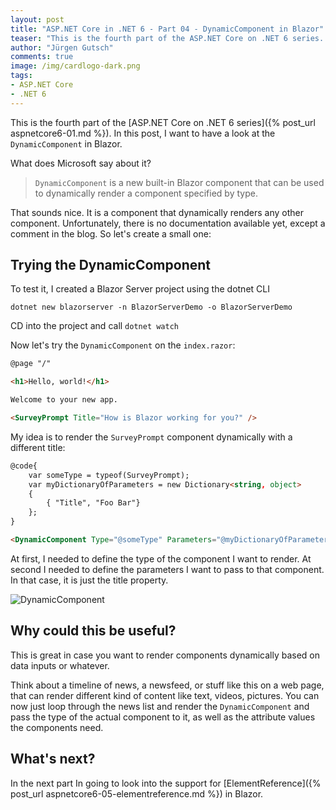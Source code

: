 ```yaml
---
layout: post
title: "ASP.NET Core in .NET 6 - Part 04 - DynamicComponent in Blazor"
teaser: "This is the fourth part of the ASP.NET Core on .NET 6 series. In this post, I want to have a look at the DynamicComponent in Blazor that can be used to dynamically render a component specified by type"
author: "Jürgen Gutsch"
comments: true
image: /img/cardlogo-dark.png
tags: 
- ASP.NET Core
- .NET 6
---
```


This is the fourth part of the [ASP.NET Core on .NET 6 series]({% post_url aspnetcore6-01.md %}). In this post, I want to have a look at the `DynamicComponent` in Blazor.

What does Microsoft say about it?

> `DynamicComponent` is a new built-in Blazor component that can be used to dynamically render a component specified by type.

That sounds nice. It is a component that dynamically renders any other component. Unfortunately, there is no documentation available yet, except a comment in the blog. So let's create a small one:

## Trying the DynamicComponent

To test it, I created a Blazor Server project using the dotnet CLI

~~~shell
dotnet new blazorserver -n BlazorServerDemo -o BlazorServerDemo
~~~

CD into the project and call `dotnet watch`

Now let's try the `DynamicComponent` on the `index.razor`:

~~~ html 
@page "/"

<h1>Hello, world!</h1>

Welcome to your new app.

<SurveyPrompt Title="How is Blazor working for you?" />
~~~

My idea is to render the `SurveyPrompt` component dynamically with a different title:

~~~html 
@code{
    var someType = typeof(SurveyPrompt);
    var myDictionaryOfParameters = new Dictionary<string, object>
    {
        { "Title", "Foo Bar"}
    };
}

<DynamicComponent Type="@someType" Parameters="@myDictionaryOfParameters" />
~~~

At first, I needed to  define the type of the component I want to render. At second I needed to define the parameters I want to pass to that component. In that case, it is just the title property.

![DynamicComponent]({{site.baseurl}}/img/aspnetcore6/dynamiccomponent.png)

## Why could this be useful?

This is great in case you want to render components dynamically based on data inputs or whatever.

Think about a timeline of news, a newsfeed, or stuff like this on a web page, that can render different kind of content like text, videos, pictures. You can now just loop through the news list and render the `DynamicComponent` and pass the type of the actual component to it, as well as the attribute values the components need.

## What's next?

In the next part In going to look into the support for [ElementReference]({% post_url aspnetcore6-05-elementreference.md %}) in Blazor.